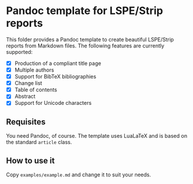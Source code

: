 # Pandoc template for LSPE/Strip reports

This folder provides a Pandoc template to create beautiful LSPE/Strip
reports from Markdown files. The following features are currently supported:

- [X] Production of a compliant title page
- [X] Multiple authors
- [X] Support for BibTeX bibliographies
- [X] Change list
- [X] Table of contents
- [X] Abstract
- [X] Support for Unicode characters

## Requisites

You need Pandoc, of course. The template uses LuaLaTeX and is based on
the standard `article` class.

## How to use it

Copy `examples/example.md` and change it to suit your needs.

